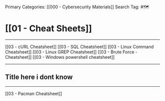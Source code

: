 Primary Categories: [[000 - Cybersecurity Materials]] 
Search Tag: #🗺  

# [[01 - Cheat Sheets]]  
***

[[03 - cURL Cheatsheet]]
[[03 - SQL Cheatsheet]]
[[03 - Linux Command Cheatsheet]]
[[03 - Linux GREP Cheatsheet]]
[[03 - Brute Force - Cheatsheet]]
[[03 - Windows powershell cheatsheet]]


---
## Title here i dont know
---
[[03 - Pacman Cheatsheet]]


